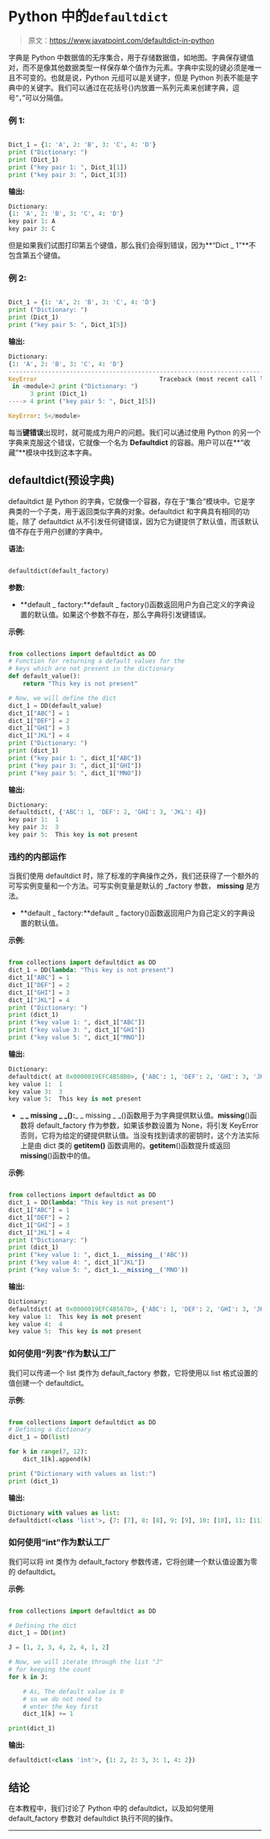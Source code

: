 # Python 中的`defaultdict`

> 原文：<https://www.javatpoint.com/defaultdict-in-python>

字典是 Python 中数据值的无序集合，用于存储数据值，如地图。字典保存键值对，而不是像其他数据类型一样保存单个值作为元素。字典中实现的键必须是唯一且不可变的。也就是说，Python 元组可以是关键字，但是 Python 列表不能是字典中的关键字。我们可以通过在花括号{}内放置一系列元素来创建字典，逗号“，”可以分隔值。

### 例 1:

```py

Dict_1 = {1: 'A', 2: 'B', 3: 'C', 4: 'D'}
print ("Dictionary: ")
print (Dict_1)
print ("key pair 1: ", Dict_1[1])
print ("key pair 3: ", Dict_1[3])

```

**输出:**

```py
Dictionary: 
{1: 'A', 2: 'B', 3: 'C', 4: 'D'}
key pair 1: A
key pair 3: C

```

但是如果我们试图打印第五个键值，那么我们会得到错误，因为**“Dict _ 1”**不包含第五个键值。

### 例 2:

```py

Dict_1 = {1: 'A', 2: 'B', 3: 'C', 4: 'D'}
print ("Dictionary: ")
print (Dict_1)
print ("key pair 5: ", Dict_1[5])

```

**输出:**

```py
Dictionary: 
{1: 'A', 2: 'B', 3: 'C', 4: 'D'}
---------------------------------------------------------------------------
KeyError                                  Traceback (most recent call last)
 in <module>2 print ("Dictionary: ")
      3 print (Dict_1)
----> 4 print ("key pair 5: ", Dict_1[5])

KeyError: 5</module> 
```

每当**键错误**出现时，就可能成为用户的问题。我们可以通过使用 Python 的另一个字典来克服这个错误，它就像一个名为 **Defaultdict** 的容器。用户可以在**“收藏”**模块中找到这本字典。

## defaultdict(预设字典)

defaultdict 是 Python 的字典，它就像一个容器，存在于“集合”模块中。它是字典类的一个子类，用于返回类似字典的对象。defaultdict 和字典具有相同的功能，除了 defaultdict 从不引发任何键错误，因为它为键提供了默认值，而该默认值不存在于用户创建的字典中。

**语法:**

```py

defaultdict(default_factory)

```

**参数:**

*   **default _ factory:**default _ factory()函数返回用户为自己定义的字典设置的默认值。如果这个参数不存在，那么字典将引发键错误。

**示例:**

```py

from collections import defaultdict as DD
# Function for returning a default values for the
# keys which are not present in the dictionary
def default_value():
    return "This key is not present"

# Now, we will define the dict
dict_1 = DD(default_value)
dict_1["ABC"] = 1
dict_1["DEF"] = 2
dict_1["GHI"] = 3
dict_1["JKL"] = 4
print ("Dictionary: ")
print (dict_1)
print ("key pair 1: ", dict_1["ABC"])
print ("key pair 3: ", dict_1["GHI"])
print ("key pair 5: ", dict_1["MNO"])

```

**输出:**

```py
Dictionary: 
defaultdict(, {'ABC': 1, 'DEF': 2, 'GHI': 3, 'JKL': 4})
key pair 1:  1
key pair 3:  3
key pair 5:  This key is not present 
```

### 违约的内部运作

当我们使用 defaultdict 时，除了标准的字典操作之外，我们还获得了一个额外的可写实例变量和一个方法。可写实例变量是默认的 _factory 参数， **__missing__** 是方法。

*   **default _ factory:**default _ factory()函数返回用户为自己定义的字典设置的默认值。

**示例:**

```py

from collections import defaultdict as DD
dict_1 = DD(lambda: "This key is not present")
dict_1["ABC"] = 1
dict_1["DEF"] = 2
dict_1["GHI"] = 3
dict_1["JKL"] = 4
print ("Dictionary: ")
print (dict_1)
print ("key value 1: ", dict_1["ABC"])
print ("key value 3: ", dict_1["GHI"])
print ("key value 5: ", dict_1["MNO"])

```

**输出:**

```py
Dictionary: 
defaultdict( at 0x0000019EFC4B58B0>, {'ABC': 1, 'DEF': 2, 'GHI': 3, 'JKL': 4})
key value 1:  1
key value 3:  3
key value 5:  This key is not present 
```

*   **_ _ missing _ _():**_ _ missing _ _()函数用于为字典提供默认值。__missing__()函数将 default_factory 作为参数，如果该参数设置为 None，将引发 KeyError 否则，它将为给定的键提供默认值。当没有找到请求的密钥时，这个方法实际上是由 dict 类的 **__getitem__()** 函数调用的。__getitem__()函数提升或返回 __missing__()函数中的值。

**示例:**

```py

from collections import defaultdict as DD
dict_1 = DD(lambda: "This key is not present")
dict_1["ABC"] = 1
dict_1["DEF"] = 2
dict_1["GHI"] = 3
dict_1["JKL"] = 4
print ("Dictionary: ")
print (dict_1)
print ("key value 1: ", dict_1.__missing__('ABC'))
print ("key value 4: ", dict_1["JKL"])
print ("key value 5: ", dict_1.__missing__('MNO'))

```

**输出:**

```py
Dictionary: 
defaultdict( at 0x0000019EFC4B5670>, {'ABC': 1, 'DEF': 2, 'GHI': 3, 'JKL': 4})
key value 1:  This key is not present
key value 4:  4
key value 5:  This key is not present 
```

### 如何使用“列表”作为默认工厂

我们可以传递一个 list 类作为 default_factory 参数，它将使用以 list 格式设置的值创建一个 defaultdict。

**示例:**

```py

from collections import defaultdict as DD
# Defining a dictionary
dict_1 = DD(list)

for k in range(7, 12):
    dict_1[k].append(k)

print ("Dictionary with values as list:")
print (dict_1)

```

**输出:**

```py
Dictionary with values as list:
defaultdict(<class 'list'>, {7: [7], 8: [8], 9: [9], 10: [10], 11: [11]})

```

### 如何使用“int”作为默认工厂

我们可以将 int 类作为 default_factory 参数传递，它将创建一个默认值设置为零的 defaultdict。

**示例:**

```py

from collections import defaultdict as DD

# Defining the dict
dict_1 = DD(int)

J = [1, 2, 3, 4, 2, 4, 1, 2]

# Now, we will iterate through the list "J"
# for keeping the count
for k in J:

    # As, The default value is 0
    # so we do not need to
    # enter the key first
    dict_1[k] += 1

print(dict_1)

```

**输出:**

```py
defaultdict(<class 'int'>, {1: 2, 2: 3, 3: 1, 4: 2})

```

## 结论

在本教程中，我们讨论了 Python 中的 defaultdict，以及如何使用 default_factory 参数对 defaultdict 执行不同的操作。

* * *